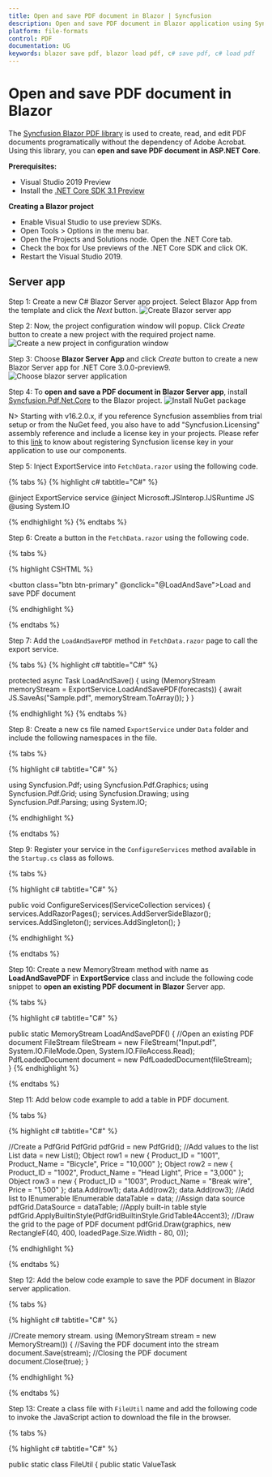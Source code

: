 ```yaml
---
title: Open and save PDF document in Blazor | Syncfusion
description: Open and save PDF document in Blazor application using Syncfusion Blazor PDF library without the dependency of Adobe Acrobat. 
platform: file-formats
control: PDF
documentation: UG
keywords: blazor save pdf, blazor load pdf, c# save pdf, c# load pdf
---
```


# Open and save PDF document in Blazor

The [Syncfusion Blazor PDF library](https://www.syncfusion.com/document-processing/pdf-framework/blazor) is used to create, read, and edit PDF documents programatically without the dependency of Adobe Acrobat. Using this library, you can **open and save PDF document in ASP.NET Core**. 

**Prerequisites:**

* Visual Studio 2019 Preview
* Install the [.NET Core SDK 3.1 Preview](https://dotnet.microsoft.com/en-us/download/dotnet/3.1)

**Creating a Blazor project**

* Enable Visual Studio to use preview SDKs.
* Open Tools > Options in the menu bar.
* Open the Projects and Solutions node. Open the .NET Core tab.
* Check the box for Use previews of the .NET Core SDK and click OK.
* Restart the Visual Studio 2019.

## Server app

Step 1: Create a new C# Blazor Server app project. Select Blazor App from the template and click the *Next* button.
![Create Blazor server app](Images/Create_Blazor_server_application.png)

Step 2: Now, the project configuration window will popup. Click *Create* button to create a new project with the required project name.
![Create a new project in configuration window](Images/Blazor_server_configuration_window.png)

Step 3: Choose **Blazor Server App**  and click *Create* button to create a new Blazor Server app for .NET Core 3.0.0-preview9.
![Choose blazor server application](Images/Choose_Blazor_server_app.png)

Step 4: To **open and save a PDF document in Blazor Server app**, install [Syncfusion.Pdf.Net.Core](https://www.nuget.org/packages/Syncfusion.pdf.Net.Core) to the Blazor project.
![Install NuGet package](Images/Blazor_NuGet_package.png)

N> Starting with v16.2.0.x, if you reference Syncfusion assemblies from trial setup or from the NuGet feed, you also have to add "Syncfusion.Licensing" assembly reference and include a license key in your projects. Please refer to this [link](https://help.syncfusion.com/common/essential-studio/licensing/overview) to know about registering Syncfusion license key in your application to use our components.

Step 5:  Inject ExportService into `FetchData.razor` using the following code.

{% tabs %}
{% highlight c# tabtitle="C#" %}

@inject ExportService service
@inject Microsoft.JSInterop.IJSRuntime JS
@using System.IO

{% endhighlight %}
{% endtabs %}

Step 6: Create a button in the `FetchData.razor` using the following code.

{% tabs %}

{% highlight CSHTML %}

<button class="btn btn-primary" @onclick="@LoadAndSave">Load and save PDF document</button>

{% endhighlight %}

{% endtabs %}

Step 7: Add the `LoadAndSavePDF` method in `FetchData.razor` page to call the export service.

{% tabs %}
{% highlight c# tabtitle="C#" %}

protected async Task LoadAndSave()
{
    using (MemoryStream memoryStream = ExportService.LoadAndSavePDF(forecasts))
    {
        await JS.SaveAs("Sample.pdf", memoryStream.ToArray());
    }
}

{% endhighlight %}
{% endtabs %}

Step 8: Create a new cs file named `ExportService` under `Data` folder and include the following namespaces in the file.

{% tabs %}

{% highlight c# tabtitle="C#" %}

using Syncfusion.Pdf;
using Syncfusion.Pdf.Graphics;
using Syncfusion.Pdf.Grid;
using Syncfusion.Drawing;
using Syncfusion.Pdf.Parsing;
using System.IO;

{% endhighlight %}

{% endtabs %}

Step 9: Register your service in the `ConfigureServices` method available in the `Startup.cs` class as follows.

{% tabs %}

{% highlight c# tabtitle="C#" %}

public void ConfigureServices(IServiceCollection services)
{
    services.AddRazorPages();
    services.AddServerSideBlazor();
    services.AddSingleton<WeatherForecastService>();
    services.AddSingleton<ExportService>();
}

{% endhighlight %}

{% endtabs %}

Step 10: Create a new MemoryStream method with name as **LoadAndSavePDF** in **ExportService** class and include the following code snippet to **open an existing PDF document in Blazor** Server app.

{% tabs %}

{% highlight c# tabtitle="C#" %}

public static MemoryStream LoadAndSavePDF()
{
    //Open an existing PDF document
    FileStream fileStream = new FileStream("Input.pdf", System.IO.FileMode.Open, System.IO.FileAccess.Read);
    PdfLoadedDocument document = new PdfLoadedDocument(fileStream);    
}
{% endhighlight %}

{% endtabs %}

Step 11: Add below code example to add a table in PDF document. 

{% tabs %}

{% highlight c# tabtitle="C#" %}

//Create a PdfGrid
PdfGrid pdfGrid = new PdfGrid();
//Add values to the list
List<object> data = new List<object>();
Object row1 = new { Product_ID = "1001", Product_Name = "Bicycle", Price = "10,000" };
Object row2 = new { Product_ID = "1002", Product_Name = "Head Light", Price = "3,000" };
Object row3 = new { Product_ID = "1003", Product_Name = "Break wire", Price = "1,500" };
data.Add(row1);
data.Add(row2);
data.Add(row3);
//Add list to IEnumerable
IEnumerable<object> dataTable = data;
//Assign data source
pdfGrid.DataSource = dataTable;
//Apply built-in table style
pdfGrid.ApplyBuiltinStyle(PdfGridBuiltinStyle.GridTable4Accent3);
//Draw the grid to the page of PDF document
pdfGrid.Draw(graphics, new RectangleF(40, 400, loadedPage.Size.Width - 80, 0));

{% endhighlight %}

{% endtabs %}

Step 12: Add the below code example to save the PDF document in Blazor server application. 

{% tabs %}

{% highlight c# tabtitle="C#" %}

//Create memory stream. 
using (MemoryStream stream = new MemoryStream())
{
    //Saving the PDF document into the stream
    document.Save(stream);
    //Closing the PDF document
    document.Close(true);
}

{% endhighlight %}

{% endtabs %}

Step 13: Create a class file with `FileUtil` name and add the following code to invoke the JavaScript action to download the file in the browser.

{% tabs %}

{% highlight c# tabtitle="C#" %}

public static class FileUtil
{
    public static ValueTask<object> SaveAs(this IJSRuntime js, string filename, byte[] data)
   => js.InvokeAsync<object>(
       "saveAsFile",
       filename,
       Convert.ToBase64String(data));
}

{% endhighlight %}

{% endtabs %}

Step 14: Add the following JavaScript function in the `_Host.cshtml` available under the `Pages` folder.

{% tabs %}

{% highlight HTML %}

<script type="text/javascript">
    function saveAsFile(filename, bytesBase64) {
        if (navigator.msSaveBlob) {
            //Download document in Edge browser
            var data = window.atob(bytesBase64);
            var bytes = new Uint8Array(data.length);
            for (var i = 0; i < data.length; i++) {
                bytes[i] = data.charCodeAt(i);
            }
            var blob = new Blob([bytes.buffer], { type: "application/octet-stream" });
            navigator.msSaveBlob(blob, filename);
        }
        else {
            var link = document.createElement('a');
            link.download = filename;
            link.href = "data:application/octet-stream;base64," + bytesBase64;
            document.body.appendChild(link); // Needed for Firefox
            link.click();
            document.body.removeChild(link);
        }
    }
</script>

{% endhighlight %}

{% endtabs %}

You can download a complete working sample from [GitHub](https://github.com/SyncfusionExamples/PDF-Examples/tree/master/Open%20and%20Save%20PDF%20document/Blazor/ServerSideApplication).

By executing the program, you will get the **PDF document** as follows.
![Blazor Server output PDF document](Images/Open_and_save_output.png)

## WASM app 

Step 1: Create a new C# Blazor WASM app project. Select Blazor App from the template and click the Next button.
![Create Blazor WASM app in Visual Studio](Images/Create_WASM_application.png)

Step 2: Now, the project configuration window appears. Click Create button to create a new project with the default project configuration.
![Create a project name for your new project](Images/Blazor_client_configuration_window.png)

Step 3: Blazor WebAssembly App from the dashboard and click Create button to create a new Blazor client-side application.
![Select .NET Core, ASP.NET Core 3.0 and Blazor WASM.](Images/Choose_Blazor_client_app.png)    

Step 4: Install the [Syncfusion.PDF.Net.Core](https://www.nuget.org/packages/Syncfusion.pdf.Net.Core) NuGet package as a reference to your Blazor application from [NuGet.org](https://www.nuget.org/).
![NuGet package installation](Images/Blazor_NuGet_package.png)  

Step 5: Next, include the following namespaces in that `FetchData.razor` file.

{% tabs %}

{% highlight c# tabtitle="C#" %}

@using Syncfusion.Pdf 
@using Syncfusion.Pdf.Grid
@using Syncfusion.Pdf.Graphics
@using Syncfusion.Drawing
@using Syncfusion.Pdf.Parsing

{% endhighlight %}

{% endtabs %}

Step 6: Create a button in the `FetchData.razor` using the following code.

{% tabs %}

{% highlight CSHTML %}

<button class="btn btn-primary" @onclick="@LoadAndSavePDF">Export to PDF</button>

{% endhighlight %}

{% endtabs %}

Step 7: Create a new async method with name as ``LoadAndSavePDF`` and include the following code snippet to **open an existing PDF document in Blazor** WASM app.

{% tabs %}

{% highlight c# tabtitle="C#" %}

@functions {
    public async void LoadAndSavePDF()
    {
        //Load an existing PDF document.
        PdfLoadedDocument document = new PdfLoadedDocument(inputstream);
    }
}

{% endhighlight %}

{% endtabs %}

Step 8: Add the below code example to add table in the PDF document. 

{% tabs %}

{% highlight c# tabtitle="C#" %}

//Create a PdfGrid
PdfGrid pdfGrid = new PdfGrid();
//Add values to the list
List<object> data = new List<object>();
Object row1 = new { Product_ID = "1001", Product_Name = "Bicycle", Price = "10,000" };
Object row2 = new { Product_ID = "1002", Product_Name = "Head Light", Price = "3,000" };
Object row3 = new { Product_ID = "1003", Product_Name = "Break wire", Price = "1,500" };
data.Add(row1);
data.Add(row2);
data.Add(row3);
//Add list to IEnumerable
IEnumerable<object> dataTable = data;
//Assign data source
pdfGrid.DataSource = dataTable;
//Apply built-in table style
pdfGrid.ApplyBuiltinStyle(PdfGridBuiltinStyle.GridTable4Accent3);
//Draw the grid to the page of PDF document
pdfGrid.Draw(graphics, new RectangleF(40, 400, loadedPage.Size.Width - 80, 0));

{% endhighlight %}

{% endtabs %}

Step 9: Add below code example to **save the PDF document in Blazor**.

{% tabs %}

{% highlight c# tabtitle="C#" %}

//Save the PDF document.
MemoryStream memoryStream = new MemoryStream();
document.Save(memoryStream);
//Close the document.
document.Close();
//Download the PDF document
await JS.SaveAs("Sample.pdf", memoryStream.ToArray());

{% endhighlight %}

{% endtabs %}

Step 10: Create a class file with `FileUtil` name and add the following code to invoke the JavaScript action to download the file in the browser. 

{% tabs %}

{% highlight c# tabtitle="C#" %}

public static class FileUtil
{
    public static ValueTask<object> SaveAs(this IJSRuntime js, string filename, byte[] data)
  => js.InvokeAsync<object>(
      "saveAsFile",
      filename,
      Convert.ToBase64String(data));
}

{% endhighlight %}

{% endtabs %}

Step 11: Add the following JavaScript function in the `index.html` available under the wwwroot folder. 

{% tabs %}

{% highlight HTML %}

<script type="text/javascript">
    function saveAsFile(filename, bytesBase64) {
        if (navigator.msSaveBlob) {
            //Download document in Edge browser
            var data = window.atob(bytesBase64);
            var bytes = new Uint8Array(data.length);
            for (var i = 0; i < data.length; i++) {
                bytes[i] = data.charCodeAt(i);
            }
            var blob = new Blob([bytes.buffer], { type: "application/octet-stream" });
            navigator.msSaveBlob(blob, filename);
        }
        else {
            var link = document.createElement('a');
            link.download = filename;
            link.href = "data:application/octet-stream;base64," + bytesBase64;
            document.body.appendChild(link); // Needed for Firefox
            link.click();
            document.body.removeChild(link);
        }
    }
</script>

{% endhighlight %}

{% endtabs %}

You can download a complete working sample from [GitHub](https://github.com/SyncfusionExamples/PDF-Examples/tree/master/Open%20and%20Save%20PDF%20document/Blazor/ClientSideApplication).

By executing the program, you will get the **PDF document** as follows.
![Blazor WASM output Word document](Images/Open_and_save_output.png)

N> Even though PDF library works in WASM app, it is recommended to use server deployment. Since the WASM app deployment increases the application payload size.

Kindly explore the [supported and unsupported features of PDF library in Blazor](https://www.syncfusion.com/document-processing/pdf-framework/blazor/pdf-library).